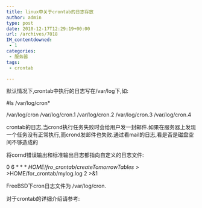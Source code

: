 ```yaml
---
title: linux中关于crontab的日志存放
author: admin
type: post
date: 2010-12-17T12:29:19+00:00
url: /archives/7018
IM_contentdowned:
 - 1
categories:
 - 服务器
tags:
 - crontab

---
```

默认情况下,crontab中执行的日志写在/var/log下,如:

#ls /var/log/cron*

/var/log/cron /var/log/cron.1 /var/log/cron.2 /var/log/cron.3 /var/log/cron.4

crontab的日志,当crond执行任务失败时会给用户发一封邮件.如果在服务器上发现一个任务没有正常执行,而crond发邮件也失败.通过看mail的日志,看是否是磁盘空间不够造成的

将cornd错误输出和标准输出日志都指向自定义的日志文件:

0 6 \* \* * $HOME/fro\_crontab/createTomorrowTables>>$HOME/for\_crontab/mylog.log 2 >&1

FreeBSD下cron日志文件为 /var/log/cron.

对于crontab的详细介绍请参考: